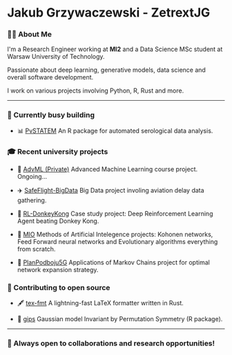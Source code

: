 # Jakub Grzywaczewski - ZetrextJG

### 👨‍💻 About Me
I'm a Research Engineer working at **MI2** and a Data Science MSc student at Warsaw University of Technology. 

Passionate about deep learning, generative models, data science and overall software development. 

I work on various projects involving Python, R, Rust and more.

---

### 🔧 Currently busy building

- 📊 [PvSTATEM](https://github.com/mini-pw/PvSTATEM)
An R package for automated serological data analysis.


### 🎓 Recent university projects

- 🔬 [AdvML (Private)]()
Advanced Machine Learning course project. Ongoing...

- ✈️ [SafeFlight-BigData](https://github.com/ZetrextJG/SafeFlight-BigData)
Big Data project involing aviation delay data gathering.

- 🧠 [RL-DonkeyKong](https://github.com/OptimalAgents/RL-DonkeyKong)
Case study project: Deep Reinforcement Learning Agent beating Donkey Kong.

- 🤖 [MIO](https://github.com/ZetrextJG/MIO)
Methods of Artificial Intelegence projects: Kohonen networks, Feed Forward neural networks and Evolutionary algorithms everything from scratch.

- 📡 [PlanPodboju5G](https://github.com/ZetrextJG/PlanPodboju5G)
Applications of Markov Chains project for optimal network expansion strategy.


### 🤝 Contributing to open source 

- 🖋️ [tex-fmt](https://github.com/ZetrextJG/tex-fmt)
A lightning-fast LaTeX formatter written in Rust.

- 🔄 [gips](https://github.com/ZetrextJG/gips)
Gaussian model Invariant by Permutation Symmetry (R package).


---

### 🚀 Always open to collaborations and research opportunities!
